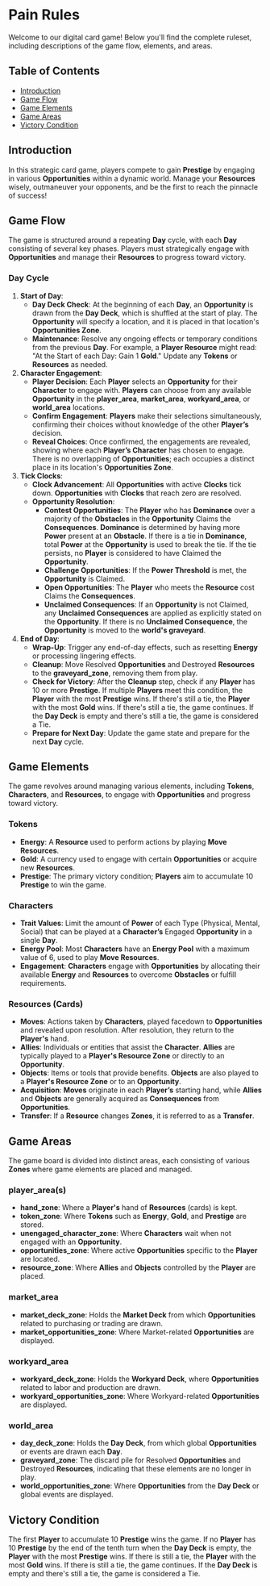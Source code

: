 # Pain Rules
Welcome to our digital card game! Below you'll find the complete ruleset, including descriptions of the game flow, elements, and areas.

## Table of Contents
- [Introduction](#introduction)
- [Game Flow](#game-flow)
- [Game Elements](#game-elements)
- [Game Areas](#game-areas)
- [Victory Condition](#victory-condition)

## Introduction
In this strategic card game, players compete to gain **Prestige** by engaging in various **Opportunities** within a dynamic world. Manage your **Resources** wisely, outmaneuver your opponents, and be the first to reach the pinnacle of success!

## Game Flow
The game is structured around a repeating **Day** cycle, with each **Day** consisting of several key phases. Players must strategically engage with **Opportunities** and manage their **Resources** to progress toward victory.

### Day Cycle
1. **Start of Day**:
    - **Day Deck Check**: At the beginning of each **Day**, an **Opportunity** is drawn from the **Day Deck**, which is shuffled at the start of play. The **Opportunity** will specify a location, and it is placed in that location's **Opportunities Zone**.
    - **Maintenance**: Resolve any ongoing effects or temporary conditions from the previous **Day**. For example, a **Player Resource** might read: "At the Start of each Day: Gain 1 **Gold**." Update any **Tokens** or **Resources** as needed.
2. **Character Engagement**:
    - **Player Decision**: Each **Player** selects an **Opportunity** for their **Character** to engage with. **Players** can choose from any available **Opportunity** in the **player_area**, **market_area**, **workyard_area**, or **world_area** locations.
    - **Confirm Engagement**: **Players** make their selections simultaneously, confirming their choices without knowledge of the other **Player’s** decision.
    - **Reveal Choices**: Once confirmed, the engagements are revealed, showing where each **Player’s Character** has chosen to engage. There is no overlapping of **Opportunities**; each occupies a distinct place in its location's **Opportunities Zone**.
3. **Tick Clocks**:
    - **Clock Advancement**: All **Opportunities** with active **Clocks** tick down. **Opportunities** with **Clocks** that reach zero are resolved.
    - **Opportunity Resolution**:
        - **Contest Opportunities**: The **Player** who has **Dominance** over a majority of the **Obstacles** in the **Opportunity** Claims the **Consequences**. **Dominance** is determined by having more **Power** present at an **Obstacle**. If there is a tie in **Dominance**, total **Power** at the **Opportunity** is used to break the tie. If the tie persists, no **Player** is considered to have Claimed the **Opportunity**.
        - **Challenge Opportunities**: If the **Power Threshold** is met, the **Opportunity** is Claimed.
        - **Open Opportunities**: The **Player** who meets the **Resource** cost Claims the **Consequences**.
        - **Unclaimed Consequences**: If an **Opportunity** is not Claimed, any **Unclaimed Consequences** are applied as explicitly stated on the **Opportunity**. If there is no **Unclaimed Consequence**, the **Opportunity** is moved to the **world's graveyard**.
4. **End of Day**:
    - **Wrap-Up**: Trigger any end-of-day effects, such as resetting **Energy** or processing lingering effects.
    - **Cleanup**: Move Resolved **Opportunities** and Destroyed **Resources** to the **graveyard_zone**, removing them from play.
    - **Check for Victory**: After the **Cleanup** step, check if any **Player** has 10 or more **Prestige**. If multiple **Players** meet this condition, the **Player** with the most **Prestige** wins. If there's still a tie, the **Player** with the most **Gold** wins. If there's still a tie, the game continues. If the **Day Deck** is empty and there's still a tie, the game is considered a Tie.
    - **Prepare for Next Day**: Update the game state and prepare for the next **Day** cycle.

## Game Elements
The game revolves around managing various elements, including **Tokens**, **Characters**, and **Resources**, to engage with **Opportunities** and progress toward victory.

### Tokens
- **Energy**: A **Resource** used to perform actions by playing **Move Resources**.
- **Gold**: A currency used to engage with certain **Opportunities** or acquire new **Resources**.
- **Prestige**: The primary victory condition; **Players** aim to accumulate 10 **Prestige** to win the game.

### Characters
- **Trait Values**: Limit the amount of **Power** of each Type (Physical, Mental, Social) that can be played at a **Character’s** Engaged **Opportunity** in a single **Day**.
- **Energy Pool**: Most **Characters** have an **Energy Pool** with a maximum value of 6, used to play **Move Resources**.
- **Engagement**: **Characters** engage with **Opportunities** by allocating their available **Energy** and **Resources** to overcome **Obstacles** or fulfill requirements.

### Resources (Cards)
- **Moves**: Actions taken by **Characters**, played facedown to **Opportunities** and revealed upon resolution. After resolution, they return to the **Player's** hand.
- **Allies**: Individuals or entities that assist the **Character**. **Allies** are typically played to a **Player's Resource Zone** or directly to an **Opportunity**.
- **Objects**: Items or tools that provide benefits. **Objects** are also played to a **Player's Resource Zone** or to an **Opportunity**.
- **Acquisition**: **Moves** originate in each **Player’s** starting hand, while **Allies** and **Objects** are generally acquired as **Consequences** from **Opportunities**.
- **Transfer**: If a **Resource** changes **Zones**, it is referred to as a **Transfer**.

## Game Areas
The game board is divided into distinct areas, each consisting of various **Zones** where game elements are placed and managed.

### player_area(s)
- **hand_zone**: Where a **Player's** hand of **Resources** (cards) is kept.
- **token_zone**: Where **Tokens** such as **Energy**, **Gold**, and **Prestige** are stored.
- **unengaged_character_zone**: Where **Characters** wait when not engaged with an **Opportunity**.
- **opportunities_zone**: Where active **Opportunities** specific to the **Player** are located.
- **resource_zone**: Where **Allies** and **Objects** controlled by the **Player** are placed.

### market_area
- **market_deck_zone**: Holds the **Market Deck** from which **Opportunities** related to purchasing or trading are drawn.
- **market_opportunities_zone**: Where Market-related **Opportunities** are displayed.

### workyard_area
- **workyard_deck_zone**: Holds the **Workyard Deck**, where **Opportunities** related to labor and production are drawn.
- **workyard_opportunities_zone**: Where Workyard-related **Opportunities** are displayed.

### world_area
- **day_deck_zone**: Holds the **Day Deck**, from which global **Opportunities** or events are drawn each **Day**.
- **graveyard_zone**: The discard pile for Resolved **Opportunities** and Destroyed **Resources**, indicating that these elements are no longer in play.
- **world_opportunities_zone**: Where **Opportunities** from the **Day Deck** or global events are displayed.

## Victory Condition
The first **Player** to accumulate 10 **Prestige** wins the game. If no **Player** has 10 **Prestige** by the end of the tenth turn when the **Day Deck** is empty, the **Player** with the most **Prestige** wins. If there is still a tie, the **Player** with the most **Gold** wins. If there is still a tie, the game continues. If the **Day Deck** is empty and there's still a tie, the game is considered a Tie.
